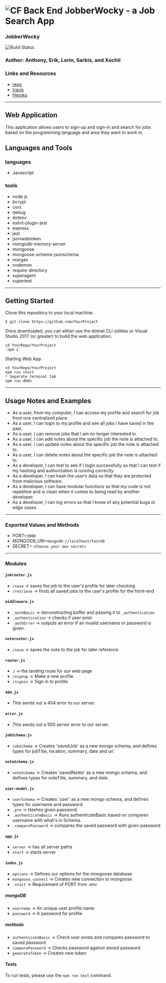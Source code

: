 ![CF](../assets/iconmonstr-handshake-8-240.png) Back End JobberWocky - a Job Search App
==============================================

### JobberWocky
![Build Status](https://travis-ci.com/erikmjohnson/back_end_getTheJob.svg?branch=development)

### Author: Anthony, Erik, Lorin, Sarkis, and Xochil

### Links and Resources
* [repo](https://github.com/techhired/back_end_getTheJob)
* [travis](https://travis-ci.com/erikmjohnson/back_end_getTheJob)
* [Heroku](https://get-the-job-backend.herokuapp.com/)

___
## Web Application
This application allows users to sign-up and sign-in and search for jobs based on the programming language and area they want to work in.

## Languages and Tools

### languages
* Javascript

### tools
* node.js
* bcrypt
* cors
* debug
* dotenv
* eslint-plugin-jest
* express
* jest
* jsonwebtoken
* mongodb-memory-server
* mongoose
* mongoose-schema-jsonschema
* morgan
* nodemon
* require-directory
* superagent
* supertest
___

## Getting Started

Clone this repository to your local machine.
```
$ git clone https://github.com/YourProject
```
Once downloaded, you can either use the dotnet CLI utilities or Visual Studio 2017 (or greater) to build the web application.
```
cd YourRepo/YourProject
`npm i`
```
Starting Web App
```
cd YourRepo/YourProject
npm run start
* Separate terminal tab
npm run dbOn
```
___
## Usage Notes and Examples
* As a user, from my computer, I can access my profile and search for job from one centralized place.
* As a user, I can login to my profile and see all jobs I have saved in the past.
* As a user, I can remove jobs that I am no longer interested in.
* As a user, I can add notes about the specific job the note is attached to.
* As a user, I can update notes about the specific job the note is attached to.
* As a user, I can delete notes about the specific job the note is attached to.
* As a developer, I can test to see if I login successfully so that I can test if my hashing and authorization is running correctly.
* As a developer, I can hash the user’s data so that they are protected from malicious software.
* As a developer, I can have modular functions so that my code is not repetitive and is clean when it comes to being read by another developer.
* As a developer, I can log errors so that I know of any potential bugs or edge cases.
___
### Exported Values and Methods
* PORT=`3000`
* MONGODB_URI=`mongodb://localhost/testdb`
* SECRET= `<Choose your own secret>`
___
### Modules

#### `jobrouter.js`
* `/save` -> saves the job to the user's profile for later checking
* `/retrieve` -> finds all saved jobs to the user's profile for the front-end

#### `middleware.js`
* `_authBasic` -> deconstructing buffer and passing it to `_authentication`
* `_authentication` -> checks if user exist
* `_authError` -> outputs an error if an invalid username or password is given.

#### `noterouter.js`
* `/save` -> saves the note to the job for later reference

#### `router.js`
* `/` -> the landing route for our web page
* `/signup` -> Make a new profile
* `/signin` -> Sign in to profile

#### `404.js`
* This sends out a 404 error to our server.

#### `error.js`
* This sends out a 500 server error to our server.

#### `jobSchema.js`
* `jobSchema` -> Creates 'savedJob' as a new mongo schema, and defines types for jobTitle, location, summary, date and url.

#### `noteSchema.js`
* `noteSchema` -> Creates 'savedNotes' as a new mongo schema, and defines types for noteTitle, summary, and date.

#### `user-model.js`
* `userSchema` -> Creates 'user' as a new mongo schema, and defines types for username and password.
* `.pre` -> Hashes given password.
* `.authenticateBasic` -> Runs authenticateBasic based on compares username with what's in Schema.
* `.comparePassword` -> compares the saved password with given password

#### `app.js`
* `server` -> has all server paths
* `start` -> starts server

#### `index.js`
* `options` -> Defines our options for the mongoose database
* `mongoose.connect` -> Creates new connection to mongoose
* `.start` -> Requirement of PORT from .env

##### mongoDB 
* `username` -> An unique user profile name
* `password` -> A password for profile
 
##### methods
* `authenticateBasic` -> Check user exists and compares password to saved password
* `comparePassword` -> Checks password against stored password
* `generateToken` -> Creates new token

#### Tests
 To run tests, please use the `npm run test` command.
